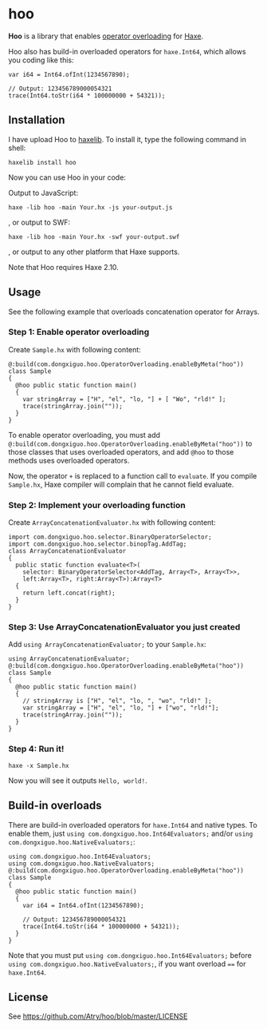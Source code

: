 hoo
=================

**Hoo** is a library that enables [operator overloading](https://en.wikipedia.org/wiki/Operator_overloading)
for [Haxe](http://www.haxe.org/).

Hoo also has build-in overloaded operators for `haxe.Int64`, which allows you coding like this:

    var i64 = Int64.ofInt(1234567890);
    
    // Output: 123456789000054321
    trace(Int64.toStr(i64 * 100000000 + 54321));

## Installation

I have upload Hoo to [haxelib](http://lib.haxe.org/p/hoo). To install it, type the following
command in shell:

    haxelib install hoo

Now you can use Hoo in your code:

Output to JavaScript:

    haxe -lib hoo -main Your.hx -js your-output.js

, or output to SWF:

    haxe -lib hoo -main Your.hx -swf your-output.swf

, or output to any other platform that Haxe supports.

Note that Hoo requires Haxe 2.10.

## Usage

See the following example that overloads concatenation operator for Arrays.

### Step 1: Enable operator overloading

Create `Sample.hx` with following content:

    @:build(com.dongxiguo.hoo.OperatorOverloading.enableByMeta("hoo"))
    class Sample
    {
      @hoo public static function main() 
      {
        var stringArray = ["H", "el", "lo, "] + [ "Wo", "rld!" ];
        trace(stringArray.join(""));
      }
    }

To enable operator overloading, you must add `@:build(com.dongxiguo.hoo.OperatorOverloading.enableByMeta("hoo"))`
to those classes that uses overloaded operators, and add `@hoo` to those methods uses overloaded operators.

Now, the operator `+` is replaced to a function call to `evaluate`.
If you compile `Sample.hx`, Haxe compiler will complain that he cannot field evaluate.

### Step 2: Implement your overloading function

Create `ArrayConcatenationEvaluator.hx` with following content:

    import com.dongxiguo.hoo.selector.BinaryOperatorSelector;
    import com.dongxiguo.hoo.selector.binopTag.AddTag;
    class ArrayConcatenationEvaluator
    {
      public static function evaluate<T>(
        selector: BinaryOperatorSelector<AddTag, Array<T>, Array<T>>,
        left:Array<T>, right:Array<T>):Array<T>
      {
        return left.concat(right);
      }
    }

### Step 3: Use ArrayConcatenationEvaluator you just created

Add `using ArrayConcatenationEvaluator;` to your `Sample.hx`:

    using ArrayConcatenationEvaluator;
    @:build(com.dongxiguo.hoo.OperatorOverloading.enableByMeta("hoo"))
    class Sample
    {
      @hoo public static function main() 
      {
        // stringArray is ["H", "el", "lo, ", "wo", "rld!" ];
        var stringArray = ["H", "el", "lo, "] + ["wo", "rld!"];
        trace(stringArray.join(""));
      }
    }

### Step 4: Run it!

    haxe -x Sample.hx

Now you will see it outputs `Hello, world!`.

## Build-in overloads

There are build-in overloaded operators for `haxe.Int64` and  native types.
To enable them, just `using com.dongxiguo.hoo.Int64Evaluators;` and/or
`using com.dongxiguo.hoo.NativeEvaluators;`:

    using com.dongxiguo.hoo.Int64Evaluators;
    using com.dongxiguo.hoo.NativeEvaluators;
    @:build(com.dongxiguo.hoo.OperatorOverloading.enableByMeta("hoo"))
    class Sample
    {
      @hoo public static function main() 
      {
        var i64 = Int64.ofInt(1234567890);
    
        // Output: 123456789000054321
        trace(Int64.toStr(i64 * 100000000 + 54321));
      }
    }

Note that you must put `using com.dongxiguo.hoo.Int64Evaluators;` before `using com.dongxiguo.hoo.NativeEvaluators;`,
if you want overload `==` for `haxe.Int64`.

## License

See https://github.com/Atry/hoo/blob/master/LICENSE
